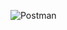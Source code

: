 ![Postman](https://img.shields.io/badge/Postman-FF6C37?style=for-the-badge&logo=postman&logoColor=white)
